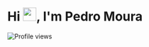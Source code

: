 <h1 align="left">Hi <img src="https://raw.githubusercontent.com/kaueMarques/kaueMarques/master/hi.gif" height="30px">, I'm Pedro Moura</h1>
<p align="left"> <img src="https://komarev.com/ghpvc/?username=maykbrito&color=yellow" alt="Profile views" /> </p>
